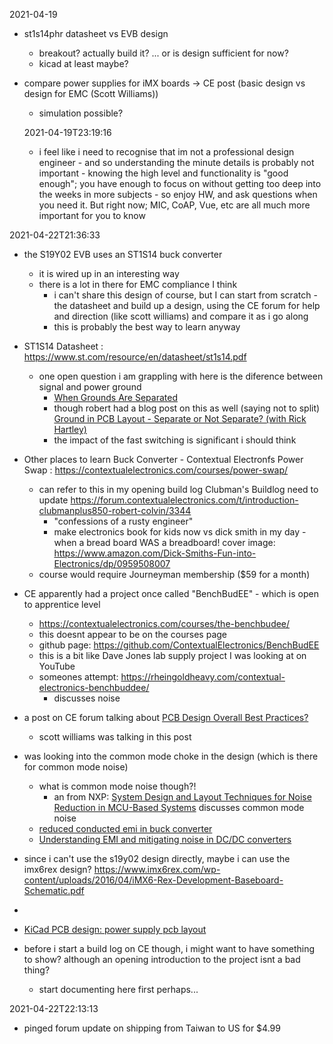 2021-04-19

- st1s14phr datasheet vs EVB design
  - breakout? actually build it? ... or is design sufficient for now?
  - kicad at least maybe?
- compare power supplies for iMX boards
-> CE post (basic design vs design for EMC (Scott Williams))
  - simulation possible?

  2021-04-19T23:19:16
  - i feel like i need to recognise that im not a professional design engineer - and so understanding the minute details is probably not important - knowing the high level and functionality is "good enough"; you have enough to focus on without getting too deep into the weeks in more subjects - so enjoy HW, and ask questions when you need it. But right now; MIC, CoAP, Vue, etc are all much more important for you to know

2021-04-22T21:36:33
- the S19Y02 EVB uses an ST1S14 buck converter
  - it is wired up in an interesting way
  - there is a lot in there for EMC compliance I think
    - i can't share this design of course, but I can start from scratch - the datasheet and build up a design, using the CE forum for help and direction (like scott williams) and compare it as i go along
    - this is probably the best way to learn anyway
- ST1S14 Datasheet : https://www.st.com/resource/en/datasheet/st1s14.pdf
  - one open question i am grappling with here is the diference between signal and power ground
    - [When Grounds Are Separated](https://www.analog.com/en/analog-dialogue/raqs/raq-issue-159.html#)
    - though robert had a blog post on this as well (saying not to split) [Ground in PCB Layout - Separate or Not Separate? (with Rick Hartley)](https://www.youtube.com/watch?v=vALt6Sd9vlY)
    - the impact of the fast switching is significant i should think
- Other places to learn Buck Converter - Contextual Electronfs Power Swap : https://contextualelectronics.com/courses/power-swap/
  - can refer to this in my opening build log
    Clubman's Buildlog
    need to update https://forum.contextualelectronics.com/t/introduction-clubmanplus850-robert-colvin/3344
      - "confessions of a rusty engineer"
      - make electronics book for kids now vs dick smith in my day - when a bread board WAS a breadboard!
        cover image: https://www.amazon.com/Dick-Smiths-Fun-into-Electronics/dp/0959508007
  - course would require Journeyman membership ($59 for a month)
- CE apparently had a project once called "BenchBudEE" - which is open to apprentice level
  - https://contextualelectronics.com/courses/the-benchbudee/
  - this doesnt appear to be on the courses page
  - github page: https://github.com/ContextualElectronics/BenchBudEE
  - this is a bit like Dave Jones lab supply project I was looking at on YouTube
  - someones attempt: https://rheingoldheavy.com/contextual-electronics-benchbuddee/
    - discusses noise

- a post on CE forum talking about [PCB Design Overall Best Practices?](https://forum.contextualelectronics.com/t/pcb-design-overall-best-practices/2953)
  - scott williams was talking in this post

- was looking into the common mode choke in the design (which is there for common mode noise)
  - what is common mode noise though?!
    - an from NXP: [System Design and Layout Techniques for Noise Reduction in MCU-Based Systems](https://www.nxp.com/docs/en/application-note/AN1259.pdf) discusses common mode noise
  - [reduced conducted emi in buck converter](https://www.ti.com/lit/an/snva886/snva886.pdf?ts=1618909881773&ref_url=https%253A%252F%252Fwww.google.com%252F)
  - [Understanding EMI and mitigating noise in DC/DC converters](https://training.ti.com/understanding-emi-and-mitigating-noise-dcdc-converters)

- since i can't use the s19y02 design directly, maybe i can use the imx6rex design?
  https://www.imx6rex.com/wp-content/uploads/2016/04/iMX6-Rex-Development-Baseboard-Schematic.pdf
-

- [KiCad PCB design: power supply pcb layout](https://www.youtube.com/watch?v=UrTwvjs2YQE)
- before i start a build log on CE though, i might want to have something to show? although an opening introduction to the project isnt a bad thing?
  - start documenting here first perhaps...

2021-04-22T22:13:13
- pinged forum update on shipping from Taiwan to US for $4.99
